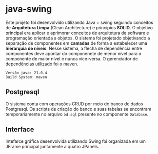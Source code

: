 # java-swing
Este projeto foi desenvolvido utilizando Java + swing seguindo conceitos de **Arquitetura Limpa** (Clean Architecture) e
princípios **SOLID**. O objetivo principal era aplicar e aprimorar conceitos de arquitetura de software e programação orientada
a objetos. O sistema foi projetado objetivando a separação de componentes em **camadas** de forma a estabelecer uma
**hierarquia de níveis**. Nesse sistema, a flecha de dependência entre componentes deve apontar do componenete de menor nível
para o componente de maior nível e nunca vice-versa. O gerenciador de dependências utilizado foi o maven.

    Versão java: 21.0.4
    Build System: maven

## Postgresql
O sistema conta com operações CRUD por meio do banco de dados Postgresql. Os scripts de criação do banco e suas tabelas se
encontram temporariamente no arquivo `bd.sql` presente no componente `Database`.

## Interface
Intefarce gráfica desenvolvida utilizando Swing foi organizada em um JFrame principal juntamente a quatro JPanels.
